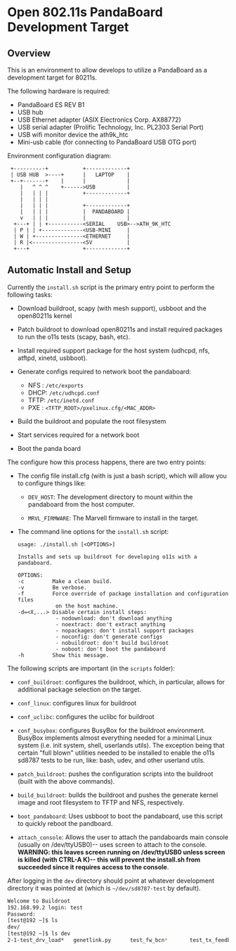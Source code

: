 # Open 802.11s PandaBoard Development Target

## Overview

This is an environment to allow develops to utilize a PandaBoard as a
development target for 80211s.

The following hardware is required:
  - PandaBoard ES REV B1
  - USB hub
  - USB Ethernet adapter (ASIX Electronics Corp. AX88772)
  - USB serial adapter (Prolific Technology, Inc. PL2303 Serial Port)
  - USB wifi monitor device the ath9k\_htc
  - Mini-usb cable (for connecting to PandaBoard USB OTG port)
  
Environment configuration diagram:
```
 +----------+           +-------------+
 | USB HUB  >----+      |   LAPTOP    |
 +--+-------+    |      |             |
    |   ^ ^ ^    +------>USB          |
    |   | | |           +-------------+
    |   | | |
    |   | | |           +-------------+
    |   | | |           |  PANDABOARD |
    v   | | |           |             |
  +---+ | | +-----------<SERIAL    USB>-->ATH_9K_HTC
  | P | | +-------------<USB-MINI     |
  | W | +---------------<ETHERNET     |
  | R |<----------------<5V           |
  +---+                 +-------------+
```

## Automatic Install and Setup

Currently the `install.sh` script is the primary entry point to perform the
following tasks:

  - Download buildroot, scapy (with mesh support), usbboot and the open80211s
    kernel

  - Patch buildroot to download open80211s and install required packages to run
    the o11s tests (scapy, bash, etc).

  - Install required support package for the host system (udhcpd, nfs, atftpd,
    xinetd, usbboot).

  - Generate configs required to network boot the pandaboard:
    - NFS : `/etc/exports`
    - DHCP: `/etc/udhcpd.conf`
    - TFTP: `/etc/inetd.conf`
    - PXE : `<TFTP_ROOT>/pxelinux.cfg/<MAC_ADDR>`

  - Build the buildroot and populate the root filesystem

  - Start services required for a network boot

  - Boot the panda board

The configure how this process happens, there are two entry points:

  - The config file install.cfg (with is just a bash script), which will allow
    you to configure things like:

    - `DEV_HOST`: The development directory to mount within the pandaboard from
      the host computer.

    - `MRVL_FIRMWARE`: The Marvell firmware to install in the target.

  - The command line options for the `install.sh` script:
    ```
    usage: ./install.sh [<OPTIONS>]

    Installs and sets up buildroot for developing o11s with a pandaboard.

    OPTIONS:
    -c         Make a clean build.
    -v         Be verbose.
    -f         Force override of package installation and configuration files
                on the host machine.
    -d=<X,...> Disable certain install steps:
                - nodownload: don't download anything
                - noextract: don't extract anything
                - nopackages: don't install support packages
                - noconfig: don't generate configs
                - nobuildroot: don't build buildroot
                - noboot: don't boot the pandaboard
    -h         Show this message.
    ```

The following scripts are important (in the `scripts` folder):

 - `conf_buildroot`: configures the buildroot, which, in particular, allows
      for additional package selection on the target.

 - `conf_linux`: configures linux for buildroot

 - `conf_uclibc`: configures the uclibc for buildroot

 - `conf_busybox`: configures BusyBox for the buildroot environment.
    BusyBox implements almost everything needed for a minimal Linux system
    (i.e. init system, shell, userlands utils).  The exception being that
    certain "full blown" utilities needed to be installed to enable the o11s
    sd8787 tests to be run, like: bash, udev, and other userland utils.

 - `patch_buildroot`: pushes the configuration scripts into the buildroot
   (built with the above commands).

 - `build_buildroot`: builds the buildroot and pushes the generate kernel
   image and root filesystem to TFTP and NFS, respectively.

 - `boot_pandaboard`: Uses usbboot to boot the pandaboard, use this script
   to quickly reboot the pandboard.

 - `attach_console`: Allows the user to attach the pandaboards main console
   (usually on /dev/ttyUSB0)-- uses screen to attach to the console.
   **WARNING: this leaves screen running on /dev/ttyUSB0 unless screen is
   killed (with CTRL-A K)-- this will prevent the install.sh from succeeded
   since it requires access to the console**.

After logging in the `dev` directory should point at whatever development
directory it was pointed at (which is `~/dev/sd8787-test` by default).

``` sh
Welcome to Buildroot
192.168.99.2 login: test
Password: 
[test@192 ~]$ ls
dev/
[test@192 ~]$ ls dev
2-1-test_drv_load*   genetlink.py      test_fw_bcn*       test_tx_feedback*
```

